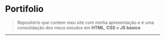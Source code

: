 # Portifolio
> Repositório que contem meu site com minha apresentação e é uma consolidação dos meus estudos em **HTML**, **CSS** e **JS básico**
---
